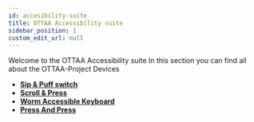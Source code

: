 ```yaml
---
id: accesibility-suite
title: OTTAA Accessibility suite
sidebar_position: 1
custom_edit_url: null
---
```

Welcome to the OTTAA Accessibility suite
In this section you can find all about the OTTAA-Project Devices

* **[Sip & Puff switch](/docs/Accesibility/sipAndPuff)**
* **[Scroll & Press](/docs/Accesibility/scrollAndPress)**
* **[Worm Accessible Keyboard](/docs/Accesibility/wormAccessible)**
* **[Press And Press](/docs/Accesibility/pressAndPress)**

